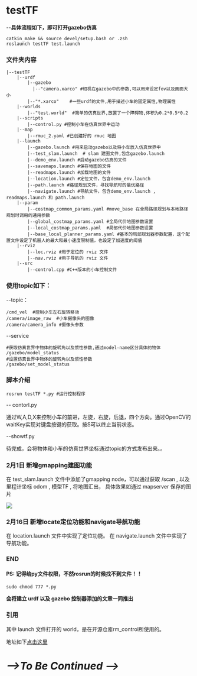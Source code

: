 # testTF
--**具体流程如下，即可打开gazebo仿真** 

    catkin_make && source devel/setup.bash or .zsh
    roslaunch testTF test.launch 

### 文件夹内容
    |--testTF
        |--urdf
            |--gazebo
              |--"camera.xarco" #相机在gazebo中的参数,可以用来设定fov以及画面大小
            |--"*.xarco"    #一些urdf的文件,用于描述小车的固定属性,物理属性
        |--worlds
            |--"test.world"  #简单的仿真世界,放置了一个障碍物,体积为0.2*0.5*0.2
        |--scripts
            |--control.py #控制小车在仿真世界中运动        
        |--map
            |--rmuc_2.yaml #已创建好的 rmuc 地图
        |--launch
            |--gazebo.launch #用来启动gazebo以及将小车放入仿真世界中
            |--test_slam.launch  # slam 建图文件,包含gazebo.launch
            |--demo_env.launch #启动gazebo仿真的文件
            |--savemaps.launch #保存地图的文件
            |--readmaps.launch #加载地图的文件
            |--location.launch #定位文件，包含demo_env.launch
            |--path.launch #路径规划文件，寻找导航时的最优路径
            |--navigate.launch #导航文件，包含demo_env.launch , readmaps.launch 和 path.launch 
        |--param 
            |--costmap_common_params.yaml #move_base 在全局路径规划与本地路径规划时调用的通用参数
            |--global_costmap_params.yaml #全局代价地图参数设置
            |--local_costmap_params.yaml  #局部代价地图参数设置
            |--base_local_planner_params.yaml #基本的局部规划器参数配置，这个配置文件设定了机器人的最大和最小速度限制值，也设定了加速度的阈值
        |--rviz
            |--loc.rviz #用于定位的 rviz 文件  
            |--nav.rviz #用于导航的 rviz 文件
        |--src
            |--control.cpp #C++版本的小车控制文件
### 使用topic如下：
  --topic：
    
    /cmd_vel  #控制小车左右旋转移动
    /camera/image_raw  #小车摄像头的图像
    /camera/camera_info #摄像头参数
  --service

    #获取仿真世界中物体的旋转角以及惯性参数,通过model-name区分具体的物体
    /gazebo/model_status  
    #设置仿真世界中物体的旋转角以及惯性参数
    /gazebo/set_model_status  
    
### 脚本介绍

    rosrun testTF *.py #运行控制程序
    
  -- contorl.py 

  通过W,A,D,X来控制小车的前进，左旋，右旋，后退，四个方向。通过OpenCV的waitKey实现对键盘按键的获取。按S可以终止当前状态。

  --showtf.py
  
  待完成，会将物体和小车的仿真世界坐标通过topic的方式发布出来。。

### **2月1日** 新增gmapping建图功能
  在 test_slam.launch 文件中添加了gmapping node，可以通过获取 /scan , 以及里程计坐标 odom , 模型TF , 将地图汇出，
  具体效果如通过 mapserver 保存的图片

 ![](./test.JPG)

### **2月16日** 新增locate定位功能和navigate导航功能
  在 location.launch 文件中实现了定位功能。
  在 navigate.launch 文件中实现了导航功能。

### END
#### **PS:** 记得给py文件权限，不然rosrun的时候找不到文件！！
    sudo chmod 777 *.py

**会将建立 urdf 以及 gazebo 控制器添加的文章一同推出**

### 引用
  其中 launch 文件打开的 world，是在开源仓库rm_control所使用的。
 
  地址如下[点击这里](https://github.com/rm-controls/rm_control)
  
# ***-->To Be Continued -->***
      

